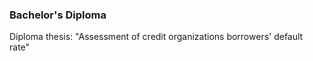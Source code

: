 ### Bachelor's Diploma
Diploma thesis: "Assessment of credit organizations borrowers' default rate" 
